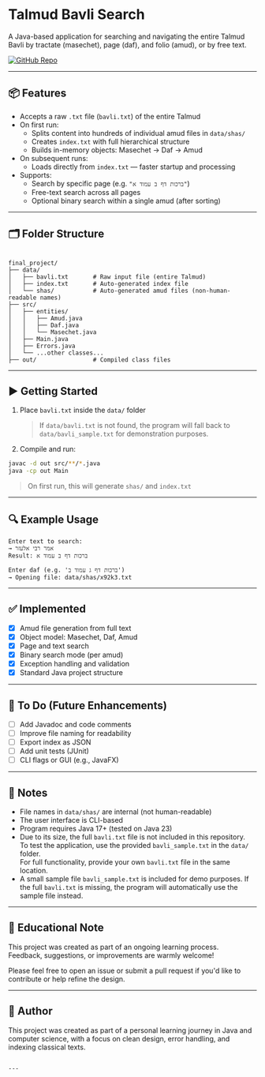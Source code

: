# Talmud Bavli Search

A Java-based application for searching and navigating the entire Talmud Bavli by tractate (masechet), page (daf), and folio (amud), or by free text.

[![GitHub Repo](https://img.shields.io/badge/GitHub-Talmud--Bavli--Search-blue?logo=github)](https://github.com/menachem-dev-tech/talmud-bavli-search)


---

## 📦 Features

- Accepts a raw `.txt` file (`bavli.txt`) of the entire Talmud
- On first run:
  - Splits content into hundreds of individual amud files in `data/shas/`
  - Creates `index.txt` with full hierarchical structure
  - Builds in-memory objects: Masechet → Daf → Amud
- On subsequent runs:
  - Loads directly from `index.txt` — faster startup and processing
- Supports:
  - Search by specific page (e.g. `"ברכות דף ב עמוד א"`)
  - Free-text search across all pages
  - Optional binary search within a single amud (after sorting)

---

## 🗂 Folder Structure

```

final_project/
├── data/
│   ├── bavli.txt       # Raw input file (entire Talmud)
│   ├── index.txt       # Auto-generated index file
│   └── shas/           # Auto-generated amud files (non-human-readable names)
├── src/
│   ├── entities/
│   │   ├── Amud.java
│   │   ├── Daf.java
│   │   └── Masechet.java
│   ├── Main.java
│   ├── Errors.java
│   └── ...other classes...
├── out/                # Compiled class files

```

---

## ▶️ Getting Started

1. Place `bavli.txt` inside the `data/` folder  
   > If `data/bavli.txt` is not found, the program will fall back to `data/bavli_sample.txt` for demonstration purposes.
2. Compile and run:

```bash
javac -d out src/**/*.java
java -cp out Main
```

> On first run, this will generate `shas/` and `index.txt`

---

## 🔍 Example Usage

```
Enter text to search:
→ אמר רבי אלעזר
Result: ברכות דף ב עמוד א

Enter daf (e.g. 'ברכות דף ג עמוד ב')
→ Opening file: data/shas/x92k3.txt
```

---

## ✅ Implemented

* [x] Amud file generation from full text
* [x] Object model: Masechet, Daf, Amud
* [x] Page and text search
* [x] Binary search mode (per amud)
* [x] Exception handling and validation
* [x] Standard Java project structure

---

## 🚧 To Do (Future Enhancements)

* [ ] Add Javadoc and code comments
* [ ] Improve file naming for readability
* [ ] Export index as JSON
* [ ] Add unit tests (JUnit)
* [ ] CLI flags or GUI (e.g., JavaFX)

---

## 📘 Notes

* File names in `data/shas/` are internal (not human-readable)
* The user interface is CLI-based
* Program requires Java 17+ (tested on Java 23)
* Due to its size, the full `bavli.txt` file is not included in this repository.  
To test the application, use the provided `bavli_sample.txt` in the `data/` folder.  
For full functionality, provide your own `bavli.txt` file in the same location.
* A small sample file `bavli_sample.txt` is included for demo purposes.
  If the full `bavli.txt` is missing, the program will automatically use the sample file instead.


---

## 🧪 Educational Note

This project was created as part of an ongoing learning process.  
Feedback, suggestions, or improvements are warmly welcome!

Please feel free to open an issue or submit a pull request if you'd like to contribute or help refine the design.


---

## 🙏 Author

This project was created as part of a personal learning journey in Java and computer science, with a focus on clean design, error handling, and indexing classical texts.

```

---